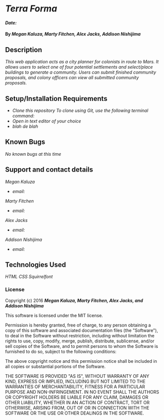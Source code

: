 # _Terra Forma_

#### _Date:_

#### By _**Megan Kaluza, Marty Fitchen, Alex Jacks, Addison Nishijima**_

## Description

_This web application acts as a city planner for colonists in route to Mars. It allows users to select one of four potential settlements and select/place buildings to generate a community. Users can submit finished community proposals, and colony officers can view all submitted community proposals._

## Setup/Installation Requirements

* _Clone this repository_
    _To clone using Git, use the following terminal command:_
* _Open in text editor of your choice_
* _blah de blah_

## Known Bugs

_No known bugs at this time_

## Support and contact details

_Megan Kaluza_
* _email:_

_Marty Fitchen_
* _email:_

_Alex Jacks_
* _email:_

_Addison Nishijima_
* _email:_

## Technologies Used

_HTML_
_CSS_
_Squirrelfont_

### License

Copyright (c) 2016 **_Megan Kaluza, Marty Fitchen, Alex Jacks, and Addison Nishijima_**

This software is licensed under the MIT license.

Permission is hereby granted, free of charge, to any person obtaining a copy of this software and associated documentation files (the "Software"), to deal in the Software without restriction, including without limitation the rights to use, copy, modify, merge, publish, distribute, sublicense, and/or sell copies of the Software, and to permit persons to whom the Software is furnished to do so, subject to the following conditions:

The above copyright notice and this permission notice shall be included in all copies or substantial portions of the Software.

THE SOFTWARE IS PROVIDED "AS IS", WITHOUT WARRANTY OF ANY KIND, EXPRESS OR IMPLIED, INCLUDING BUT NOT LIMITED TO THE WARRANTIES OF MERCHANTABILITY, FITNESS FOR A PARTICULAR PURPOSE AND NON-INFRINGEMENT. IN NO EVENT SHALL THE AUTHORS OR COPYRIGHT HOLDERS BE LIABLE FOR ANY CLAIM, DAMAGES OR OTHER LIABILITY, WHETHER IN AN ACTION OF CONTRACT, TORT OR OTHERWISE, ARISING FROM, OUT OF OR IN CONNECTION WITH THE SOFTWARE OR THE USE OR OTHER DEALINGS IN THE SOFTWARE.
